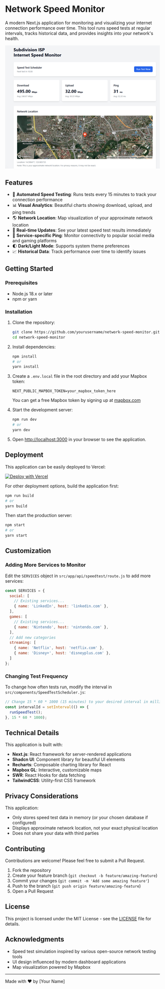 # Network Speed Monitor

A modern Next.js application for monitoring and visualizing your internet connection performance over time. This tool runs speed tests at regular intervals, tracks historical data, and provides insights into your network's health.

![Network Speed Monitor Screenshot](screenshot.png)

## Features

- 🚀 **Automated Speed Testing**: Runs tests every 15 minutes to track your connection performance
- 📊 **Visual Analytics**: Beautiful charts showing download, upload, and ping trends
- 🌎 **Network Location**: Map visualization of your approximate network location
- 🔄 **Real-time Updates**: See your latest speed test results immediately
- 📱 **Service-specific Ping**: Monitor connectivity to popular social media and gaming platforms
- 🌓 **Dark/Light Mode**: Supports system theme preferences
- 📈 **Historical Data**: Track performance over time to identify issues

## Getting Started

### Prerequisites

- Node.js 18.x or later
- npm or yarn

### Installation

1. Clone the repository:
   ```bash
   git clone https://github.com/yourusername/network-speed-monitor.git
   cd network-speed-monitor
   ```

2. Install dependencies:
   ```bash
   npm install
   # or
   yarn install
   ```

3. Create a `.env.local` file in the root directory and add your Mapbox token:
   ```
   NEXT_PUBLIC_MAPBOX_TOKEN=your_mapbox_token_here
   ```
   You can get a free Mapbox token by signing up at [mapbox.com](https://account.mapbox.com/)

4. Start the development server:
   ```bash
   npm run dev
   # or
   yarn dev
   ```

5. Open [http://localhost:3000](http://localhost:3000) in your browser to see the application.

## Deployment

This application can be easily deployed to Vercel:

[![Deploy with Vercel](https://vercel.com/button)](https://vercel.com/new/clone?repository-url=https%3A%2F%2Fgithub.com%2Fyourusername%2Fnetwork-speed-monitor)

For other deployment options, build the application first:

```bash
npm run build
# or
yarn build
```

Then start the production server:

```bash
npm start
# or
yarn start
```

## Customization

### Adding More Services to Monitor

Edit the `SERVICES` object in `src/app/api/speedtest/route.js` to add more services:

```javascript
const SERVICES = {
  social: [
    // Existing services...
    { name: 'LinkedIn', host: 'linkedin.com' },
  ],
  games: [
    // Existing services...
    { name: 'Nintendo', host: 'nintendo.com' },
  ],
  // Add new categories
  streaming: [
    { name: 'Netflix', host: 'netflix.com' },
    { name: 'Disney+', host: 'disneyplus.com' },
  ]
};
```

### Changing Test Frequency

To change how often tests run, modify the interval in `src/components/SpeedTestScheduler.js`:

```javascript
// Change 15 * 60 * 1000 (15 minutes) to your desired interval in milliseconds
const intervalId = setInterval(() => {
  runSpeedTest();
}, 15 * 60 * 1000);
```

## Technical Details

This application is built with:

- **Next.js**: React framework for server-rendered applications
- **Shadcn UI**: Component library for beautiful UI elements
- **Recharts**: Composable charting library for React
- **Mapbox GL**: Interactive, customizable maps
- **SWR**: React Hooks for data fetching
- **TailwindCSS**: Utility-first CSS framework

## Privacy Considerations

This application:
- Only stores speed test data in memory (or your chosen database if configured)
- Displays approximate network location, not your exact physical location
- Does not share your data with third parties

## Contributing

Contributions are welcome! Please feel free to submit a Pull Request.

1. Fork the repository
2. Create your feature branch (`git checkout -b feature/amazing-feature`)
3. Commit your changes (`git commit -m 'Add some amazing feature'`)
4. Push to the branch (`git push origin feature/amazing-feature`)
5. Open a Pull Request

## License

This project is licensed under the MIT License - see the [LICENSE](LICENSE) file for details.

## Acknowledgments

- Speed test simulation inspired by various open-source network testing tools
- UI design influenced by modern dashboard applications
- Map visualization powered by Mapbox

---

Made with ❤️ by [Your Name]
